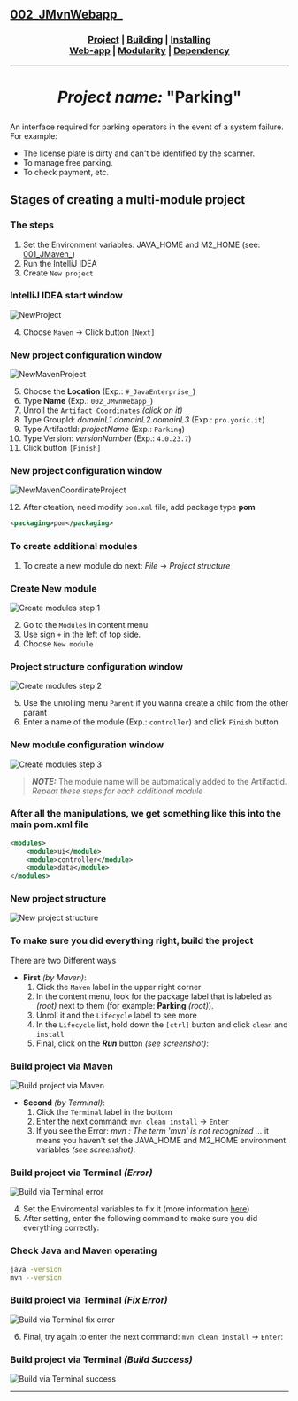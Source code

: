 ## [002_JMvnWebapp_][DescPrj]

### <p align=center>[Project][DescPrj] | [Building][AutoBld] | [Installing][AutoInst] <br/> [Web-app][WebBld] | [Modularity][Module] | [Dependency][DepMng]</p>

<!--
* [Project description][DescPrj]
* [Project build automation][AutoBld]
* [Project setup automation][AutoInst]
* [Web application building][WebBld]
* [Project modularity][Module]
* [Dependency management][DepMng]
-->

[DescPrj]:  README.md
[AutoBld]:  res/read/Maven_BuildAutomation.md
[AutoInst]: res/read/Maven_SetupAutomation.md
[WebBld]:   res/read/Maven_WebApplication.md
[Module]:   res/read/Maven_ModularityProject.md
[DepMng]:   res/read/Maven_DependencyManagement.md

---
<!-- ---------------------------------- * Navigation * ---------------------------------- -->

# <p align=center><i>Project name:</i> "<b>Parking</b>"</p>

An interface required for parking operators in the event of a system failure.
For example:

* The license plate is dirty and can't be identified by the scanner.
* To manage free parking.
* To check payment, etc.

## Stages of creating a multi-module project

### The steps

1. Set the Environment variables: JAVA_HOME and M2_HOME (see: [001_JMaven_][jMvn])
2. Run the IntelliJ IDEA
3. Create `New project`

### IntelliJ IDEA start window

![NewProject][ideaNewPro]

4. Choose `Maven` -> Click button `[Next]`<br/>

### New project configuration window

![NewMavenProject][mvnNewPro]

5. Choose the **Location** (Exp.: `#_JavaEnterprise_`)
6. Type **Name** (Exp.: `002_JMvnWebapp_`)
7. Unroll the `Artifact Coordinates` *(click on it)*
8. Type GroupId: *domainL1*.*domainL2*.*domainL3* (Exp.: `pro.yoric.it`)
9. Type ArtifactId: *projectName* (Exp.: `Parking`)
10. Type Version: *versionNumber* (Exp.: `4.0.23.7`)
11. Click button `[Finish]`<br/>

### New project configuration window

![NewMavenCoordinateProject][ideaCfgWnd]

12. After cteation, need modify `pom.xml` file, add package type **pom**

```xml
<packaging>pom</packaging>
```

### To create additional modules

1. To create a new module do next: *File* -> *Project structure*<br/>

### Create New module

![Create modules step 1][crMod1]

2. Go to the `Modules` in content menu
3. Use sign `+` in the left of top side.
4. Choose `New module`<br/>

### Project structure configuration window

![Create modules step 2][crMod2]

5. Use the unrolling menu `Parent` if you wanna create a child from the other parant
6. Enter a name of the module (Exp.: `controller`) and click `Finish` button

### New module configuration window

![Create modules step 3][crMod3]

> ***NOTE:*** The module name will be automatically added to the ArtifactId.<br/>
*Repeat these steps for each additional module*

### After all the manipulations, we get something like this into the main pom.xml file

```xml
<modules>
    <module>ui</module>
    <module>controller</module>
    <module>data</module>
</modules>
```

### New project structure

![New project structure][newProStr]

### To make sure you did everything right, build the project

There are two Different ways

* **First** *(by Maven)*:
  1. Click the `Maven` label in the upper right corner
  2. In the content menu, look for the package label that is labeled as *(root)* next to them (for example: **Parking** *(root)*).
  3. Unroll it and the `Lifecycle` label to see more
  4. In the `Lifecycle` list, hold down the `[ctrl]` button and click `clean` and `install`
  5. Final, click on the ***Run*** button *(see screenshot)*:

### Build project via Maven

![Build project via Maven][bldMvn]

* **Second** *(by Terminal)*:
  1. Click the `Terminal` label in the bottom
  2. Enter the next command: `mvn clean install` -> `Enter`
  3. If you see the Error: *mvn : The term 'mvn' is not recognized ...* it means you haven't set the JAVA_HOME and M2_HOME environment variables *(see screenshot)*:

### Build project via Terminal *(Error)*

![Build via Terminal error][bldTerm1]

  4. Set the Enviromental variables to fix it (more information [here][jMvn])
  5. After setting, enter the following command to make sure you did everything correctly:

### Check Java and Maven operating

```bash
java -version
mvn --version
```

### Build project via Terminal *(Fix Error)*

![Build via Terminal fix error][bldTerm2]

  6. Final, try again to enter the next command: `mvn clean install` -> `Enter`:

### Build project via Terminal  *(Build Success)*

![Build via Terminal success][bldTerm3]

<!--
* [001_JMaven_][jMvn]
* ![NewProject][ideaNewPro]
* ![NewMavenProject][mvnNewPro]
* ![NewMavenCoordinateProject][ideaCfgWnd]
* ![Create modules step 1][crMod1]
* ![Create modules step 2][crMod2]
* ![Create modules step 3][crMod3]
* ![New project structure][newProStr]
* ![Build via Maven][bldMvn]
* ![Build via Terminal][bldTerm1]
* ![Build via Terminal][bldTerm2]
* ![Build via Terminal][bldTerm3]
-->

[jMvn]:       https://github.com/yoricsv/001_JMaven_/blob/master/res/read/Maven_Configuration.md
[ideaNewPro]: res/img/IdeaNewProject.png
[mvnNewPro]:  res/img/ConfigNewProject.png
[ideaCfgWnd]: res/img/ConfigNewProgectCoord.png
[crMod1]:     res/img/CreateModules.png
[crMod2]:     res/img/CreateModulesS2.png
[crMod3]:     res/img/CreateModulesS3.png
[newProStr]:  res/img/POMProjectStructure.png
[bldMvn]:     res/img/CompilePOMProject.png
[bldTerm1]:   res/img/ConpilePOMProjectViaIdeaTerminal_Error.png
[bldTerm2]:   res/img/ConpilePOMProjectViaIdeaTerminal_ErrorFix.png
[bldTerm3]:   res/img/ConpilePOMProjectViaIdeaTerminal_BuildSuccess.png

---